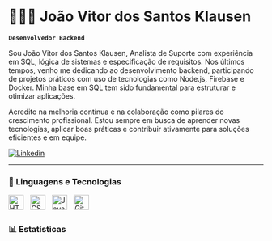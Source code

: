 # 👩🏻‍💻 João Vitor dos Santos Klausen

**`Desenvolvedor Backend`**

Sou João Vitor dos Santos Klausen, Analista de Suporte com experiência em SQL, lógica de sistemas e especificação de requisitos. Nos últimos tempos, venho me dedicando ao desenvolvimento backend, participando de projetos práticos com uso de tecnologias como Node.js, Firebase e Docker. Minha base em SQL tem sido fundamental para estruturar e otimizar aplicações.

Acredito na melhoria contínua e na colaboração como pilares do crescimento profissional. Estou sempre em busca de aprender novas tecnologias, aplicar boas práticas e contribuir ativamente para soluções eficientes e em equipe.

<p align="left">
    <a href="https://www.linkedin.com/in/jo%C3%A3o-vitor-klausen-169b53161/">
        <img 
            alt="Linkedin" 
            src="https://custom-icon-badges.demolab.com/badge/Linkedin-blue.svg?logo=linkedin&logoSource=feather"
        />
    </a>
</p>

---

### 🤖 Linguagens e Tecnologias

<img 
    align="left" 
    alt="HTML"
    title="HTML" 
    width="30px" 
    style="padding-right: 10px;" 
    src="https://cdn.jsdelivr.net/gh/devicons/devicon@latest/icons/html5/html5-original.svg" 
/>
<img 
    align="left" 
    alt="CSS" 
    title="CSS"
    width="30px" 
    style="padding-right: 10px;" 
    src="https://cdn.jsdelivr.net/gh/devicons/devicon@latest/icons/css3/css3-original.svg" 
/>
<img 
    align="left" 
    alt="JavaScript" 
    title="JavaScript"
    width="30px" 
    style="padding-right: 10px;" 
    src="https://cdn.jsdelivr.net/gh/devicons/devicon@latest/icons/javascript/javascript-original.svg" 
/>
<img 
    align="left" 
    alt="Git" 
    title="Git"
    width="30px" 
    style="padding-right: 10px;" 
    src="https://cdn.jsdelivr.net/gh/devicons/devicon@latest/icons/git/git-original.svg" 
/>

<br/>
<br/>

### 📊 Estatísticas


